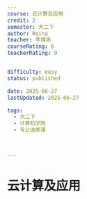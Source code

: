 ```yaml
---
course: 云计算及应用
credit: 2
semester: 大二下
author: Reina
teacher: 李博扬
courseRating: 6
teacherRating: 9


difficulty: easy
status: published

date: 2025-06-27
lastUpdated: 2025-06-27

tags: 
  - 大二下
  - 计算机学院
  - 专业选修课
  


---
```



# 云计算及应用

